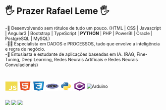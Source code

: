 # 🖐️ Prazer Rafael Leme 🖐️

-🌱 Desenvolvendo sem rótulos de tudo um pouco. (HTML | CSS | Javascript | Angular3 | Bootstrap | TypeScript | <b>PYTHON</b> | PHP | PowerBI | Oracle | PostgreSQL | MySQL)<br>
-👨‍💻 Especialista em DADOS e PROCESSOS, tudo que envolve a inteligência e regra de negócio.<br>
-🤖 Entusiasta e estudante de aplicações baseadas em IA. (RAG, Fine-Tuning, Deep Learning, Redes Neurais Artificais e Redes Neurais Convulacionais)<br>

##

<div style="display: inline_block"><br>
  <img align="center" alt="Js" height="30" width="40" src="https://raw.githubusercontent.com/devicons/devicon/master/icons/javascript/javascript-plain.svg">
  <img align="center" alt="HTML" height="30" width="40" src="https://raw.githubusercontent.com/devicons/devicon/master/icons/html5/html5-original.svg">
  <img align="center" alt="CSS" height="30" width="40" src="https://raw.githubusercontent.com/devicons/devicon/master/icons/css3/css3-original.svg">
  <img align="center" alt="CSS" height="30" width="40" src="https://raw.githubusercontent.com/devicons/devicon/master/icons/php/php-original.svg">
  <img align="center" alt="Python" height="30" width="40" src="https://raw.githubusercontent.com/devicons/devicon/master/icons/python/python-original.svg">
  <img align="center" alt="Csharp" height="30" width="40" src="https://raw.githubusercontent.com/devicons/devicon/master/icons/csharp/csharp-original.svg">
  <img align="center" alt="Arduino" height="30" width="40" src="https://cdn.jsdelivr.net/gh/devicons/devicon/icons/arduino/arduino-original-wordmark.svg" />
  </div>
  
  ##
  
  <div> 
  <a href="https://instagram.com/rafa_lemee_" target="_blank"><img src="https://img.shields.io/badge/-Instagram-%23E4405F?style=for-the-badge&logo=instagram&logoColor=white" target="_blank"></a>
  <a href = "mailto:rafaelrodriguesleme111@gmail.com"><img src="https://img.shields.io/badge/-Gmail-%23333?style=for-the-badge&logo=gmail&logoColor=white" target="_blank"></a>
  <a href="https://www.linkedin.com/in/rafael-rodrigues-leme/"><img src="https://img.shields.io/badge/-LinkedIn-%230077B5?style=for-the-badge&logo=linkedin&logoColor=white" target="_blank"></a>  
</div>
